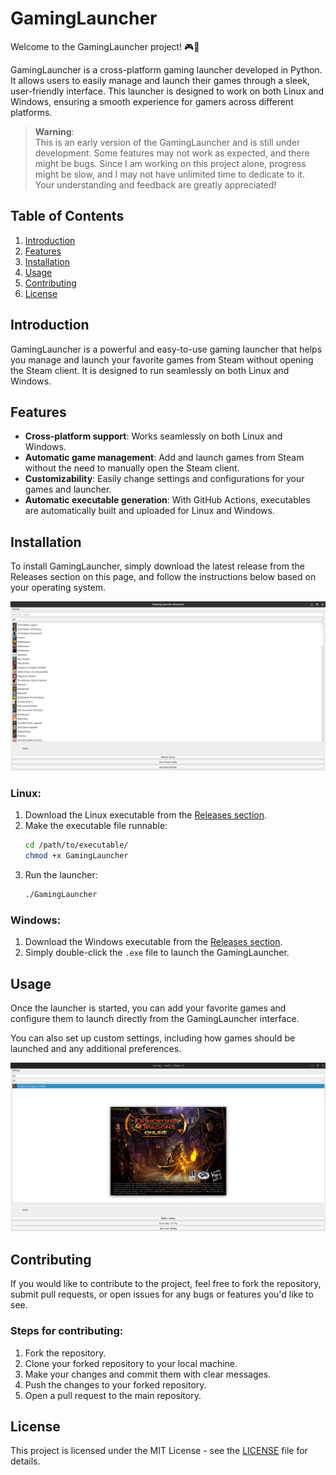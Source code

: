 # GamingLauncher

Welcome to the GamingLauncher project! 🎮🚀

GamingLauncher is a cross-platform gaming launcher developed in Python. It allows users to easily manage and launch their games through a sleek, user-friendly interface. This launcher is designed to work on both Linux and Windows, ensuring a smooth experience for gamers across different platforms.

> **Warning**:  
> This is an early version of the GamingLauncher and is still under development. Some features may not work as expected, and there might be bugs. Since I am working on this project alone, progress might be slow, and I may not have unlimited time to dedicate to it. Your understanding and feedback are greatly appreciated!

## Table of Contents
1. [Introduction](#introduction)
2. [Features](#features)
3. [Installation](#installation)
4. [Usage](#usage)
5. [Contributing](#contributing)
6. [License](#license)

## Introduction
GamingLauncher is a powerful and easy-to-use gaming launcher that helps you manage and launch your favorite games from Steam without opening the Steam client. It is designed to run seamlessly on both Linux and Windows.

## Features
- **Cross-platform support**: Works seamlessly on both Linux and Windows.
- **Automatic game management**: Add and launch games from Steam without the need to manually open the Steam client.
- **Customizability**: Easily change settings and configurations for your games and launcher.
- **Automatic executable generation**: With GitHub Actions, executables are automatically built and uploaded for Linux and Windows.

## Installation
To install GamingLauncher, simply download the latest release from the Releases section on this page, and follow the instructions below based on your operating system.

![GamingLauncher Screenshot](assets/screenshot1.png)

### Linux:
1. Download the Linux executable from the [Releases section](https://github.com/TabbyOS/GamingLauncher/releases).
2. Make the executable file runnable:
    ```bash
    cd /path/to/executable/
    chmod +x GamingLauncher
    ```
3. Run the launcher:
    ```bash
    ./GamingLauncher
    ```

### Windows:
1. Download the Windows executable from the [Releases section](https://github.com/TabbyOS/GamingLauncher/releases).
2. Simply double-click the `.exe` file to launch the GamingLauncher.

## Usage
Once the launcher is started, you can add your favorite games and configure them to launch directly from the GamingLauncher interface.

You can also set up custom settings, including how games should be launched and any additional preferences.

![GamingLauncher Screenshot](assets/screenshot2.png)

## Contributing
If you would like to contribute to the project, feel free to fork the repository, submit pull requests, or open issues for any bugs or features you'd like to see.

### Steps for contributing:
1. Fork the repository.
2. Clone your forked repository to your local machine.
3. Make your changes and commit them with clear messages.
4. Push the changes to your forked repository.
5. Open a pull request to the main repository.

## License
This project is licensed under the MIT License - see the [LICENSE](./LICENSE) file for details.
